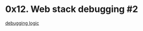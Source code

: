 # 0x12. Web stack debugging #2

[debugging logic](https://s3.amazonaws.com/intranet-projects-files/holbertonschool-sysadmin_devops/287/99littlebugsinthecode-holberton.jpg)
